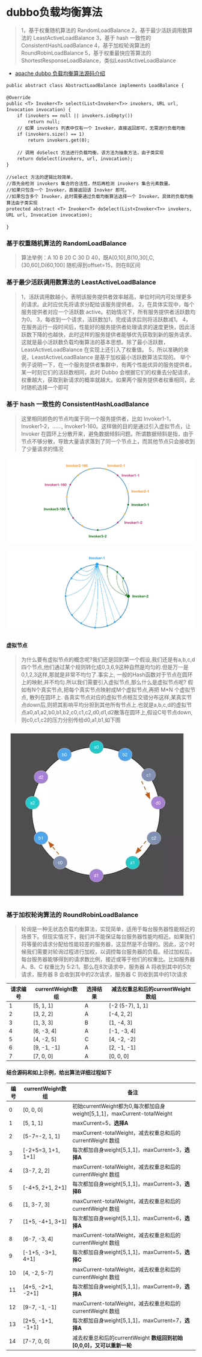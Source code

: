 # dubbo负载均衡算法

>1，基于权重随机算法的 RandomLoadBalance
>2，基于最少活跃调用数算法的 LeastActiveLoadBalance
>3，基于 hash 一致性的 ConsistentHashLoadBalance
>4，基于加权轮询算法的 RoundRobinLoadBalance
>5，基于权重最快应答算法的ShortestResponseLoadBalance，类似LeastActiveLoadBalance

* [apache dubbo 负载均衡算法源码介绍](https://dubbo.apache.org/zh/docs/v2.7/dev/source/loadbalance/)

```
public abstract class AbstractLoadBalance implements LoadBalance {

@Override
public <T> Invoker<T> select(List<Invoker<T>> invokers, URL url, Invocation invocation) {
    if (invokers == null || invokers.isEmpty())
        return null;
    // 如果 invokers 列表中仅有一个 Invoker，直接返回即可，无需进行负载均衡
    if (invokers.size() == 1)
        return invokers.get(0);
    
    // 调用 doSelect 方法进行负载均衡，该方法为抽象方法，由子类实现
    return doSelect(invokers, url, invocation);
}

//select 方法的逻辑比较简单，
//首先会检测 invokers 集合的合法性，然后再检测 invokers 集合元素数量。
//如果只包含一个 Invoker，直接返回该 Inovker 即可。
//如果包含多个 Invoker，此时需要通过负载均衡算法选择一个 Invoker。具体的负载均衡算法由子类实现
protected abstract <T> Invoker<T> doSelect(List<Invoker<T>> invokers, URL url, Invocation invocation);

}
```

### 基于权重随机算法的 RandomLoadBalance
>算法举例：A 10 B 20 C 30 D 40，既A[0,10],B(10,30],C,(30,60],D(60,100]  随机得到offset=15，则在B区间

### 基于最少活跃调用数算法的 LeastActiveLoadBalance
>1，活跃调用数越小，表明该服务提供者效率越高，单位时间内可处理更多的请求。此时应优先将请求分配给该服务提供者。
>2，在具体实现中，每个服务提供者对应一个活跃数 active。初始情况下，所有服务提供者活跃数均为0。
>3，每收到一个请求，活跃数加1，完成请求后则将活跃数减1。
>4，在服务运行一段时间后，性能好的服务提供者处理请求的速度更快，因此活跃数下降的也越快，此时这样的服务提供者能够优先获取到新的服务请求、这就是最小活跃数负载均衡算法的基本思想。除了最小活跃数，LeastActiveLoadBalance 在实现上还引入了权重值。
>5，所以准确的来说，LeastActiveLoadBalance 是基于加权最小活跃数算法实现的。
举个例子说明一下，在一个服务提供者集群中，有两个性能优异的服务提供者。某一时刻它们的活跃数相同，此时 Dubbo 会根据它们的权重去分配请求，权重越大，获取到新请求的概率就越大。如果两个服务提供者权重相同，此时随机选择一个即可



### 基于 hash 一致性的 ConsistentHashLoadBalance
>这里相同颜色的节点均属于同一个服务提供者，比如 Invoker1-1，Invoker1-2，……, Invoker1-160。这样做的目的是通过引入虚拟节点，让 Invoker 在圆环上分散开来，避免数据倾斜问题。所谓数据倾斜是指，由于节点不够分散，导致大量请求落到了同一个节点上，而其他节点只会接收到了少量请求的情况

![](./res/consistent-hash-invoker.jpg "")

![](./res/consistent-hash-data-incline.jpg "")

#### 虚拟节点
>为什么要有虚拟节点的概念呢?我们还是回到第一个假设,我们还是有a,b,c,d四个节点,他们通过某个规则转化成0,3,6,9这种自然是均匀的.但是万一是0,1,2,3这样,那就是非常不均匀了.事实上, 一般的Hash函数对于节点在圆环上的映射,并不均匀.所以我们需要引入虚拟节点,那么什么是虚拟节点呢?
>假如有N个真实节点,把每个真实节点映射成M个虚拟节点,再把 M*N 个虚拟节点, 散列在圆环上. 各真实节点对应的虚拟节点相互交错分布这样,某真实节点down后,则把其影响平均分担到其他所有节点上.也就是a,b,c,d的虚拟节点a0,a1,a2,b0,b1,b2,c0,c1,c2,d0,d1,d2散落在圆环上,假设C号节点down,则c0,c1,c2的压力分别传给d0,a1,b1,如下图

![](./res/consistent-hash-example.jpg "")



### 基于加权轮询算法的 RoundRobinLoadBalance
>轮询是一种无状态负载均衡算法，实现简单，适用于每台服务器性能相近的场景下。但现实情况下，我们并不能保证每台服务器性能均相近。如果我们将等量的请求分配给性能较差的服务器，这显然是不合理的。因此，这个时候我们需要对轮询过程进行加权，以调控每台服务器的负载。经过加权后，每台服务器能够得到的请求数比例，接近或等于他们的权重比。比如服务器 A、B、C 权重比为 5:2:1。那么在8次请求中，服务器 A 将收到其中的5次请求，服务器 B 会收到其中的2次请求，服务器 C 则收到其中的1次请求


请求编号|currentWeight数组|选择结果|减去权重总和后的currentWeight 数组
---------|----------|---------|---------
1	|[5, 1, 1]|	A	|[-2 (5-7), 1, 1]
2	|[3, 2, 2]	|A	|[-4, 2, 2]
3	|[1, 3, 3]	|B|	[1, -4, 3]
4	|[6, -3, 4]|	A	|[-1, -3, 4]
5	|[4, -2, 5]	|C	|[4, -2, -2]
6	|[9, -1, -1]	|A|	[2, -1, -1]
7	|[7, 0, 0]|	A	|[0, 0, 0]

#### 结合源码和如上示例，给出算法详细过程如下
编号|currentWeight数组|备注
---------|----------|---------
0	|[0, 0, 0]|	 初始currentWeight都为0,每次都加自身weight[5,1,1]，maxCurrent-totalWeight
1	|[5, 1, 1]|	maxCurrent=5，**选择A**
2	|[5-7=-2, 1, 1]|maxCurrent-totalWeight，减去权重总和后的currentWeight 数组
3	|[-2+5=3, 1+1, 1+1]|每次都加自身weight[5,1,1]，maxCurrent=3，**选择A**
4	|[3-7, 2, 2]|maxCurrent-totalWeight，减去权重总和后的currentWeight 数组
5	|[-4+5, 2+1, 2+1]|每次都加自身weight[5,1,1]，maxCurrent=3，**选择B**
6	|[1, 3-7, 3]|maxCurrent-totalWeight，减去权重总和后的currentWeight 数组
7	|[1+5, -4+1, 3+1]|每次都加自身weight[5,1,1]，maxCurrent=6，**选择A**
8	|[6-7, -3, 4]|maxCurrent-totalWeight，减去权重总和后的currentWeight 数组
9	|[-1+5, -3+1, 4+1]|每次都加自身weight[5,1,1]，maxCurrent=5，**选择C**
10	|[4, -2, 5-7]|maxCurrent-totalWeight，减去权重总和后的currentWeight 数组
11	|[4+5, -2+1, -2+1]|每次都加自身weight[5,1,1]，maxCurrent=9，**选择A**
12	|[9-7, -1, -1]|maxCurrent-totalWeight，减去权重总和后的currentWeight 数组
13	|[2+5, -1+1, -1+1]|每次都加自身weight[5,1,1]，maxCurrent=7，**选择A**
14	|[7-7, 0, 0]|减去权重总和后的currentWeight **数组回到初始[0,0,0]，又可以重新一轮**

